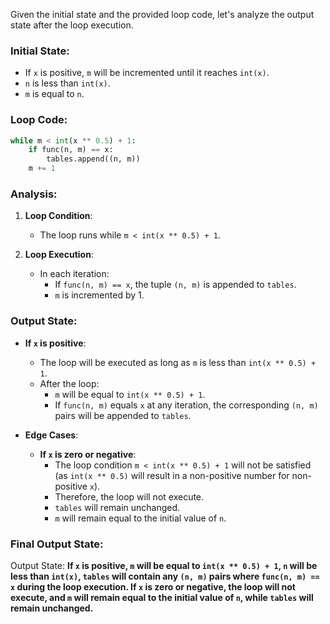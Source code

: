 Given the initial state and the provided loop code, let's analyze the output state after the loop execution.

### Initial State:
- If `x` is positive, `m` will be incremented until it reaches `int(x)`.
- `n` is less than `int(x)`.
- `m` is equal to `n`.

### Loop Code:
```python
while m < int(x ** 0.5) + 1:
    if func(n, m) == x:
        tables.append((n, m))
    m += 1
```

### Analysis:

1. **Loop Condition**:
   - The loop runs while `m < int(x ** 0.5) + 1`.

2. **Loop Execution**:
   - In each iteration:
     - If `func(n, m) == x`, the tuple `(n, m)` is appended to `tables`.
     - `m` is incremented by 1.

### Output State:

- **If `x` is positive**:
  - The loop will be executed as long as `m` is less than `int(x ** 0.5) + 1`.
  - After the loop:
    - `m` will be equal to `int(x ** 0.5) + 1`.
    - If `func(n, m)` equals `x` at any iteration, the corresponding `(n, m)` pairs will be appended to `tables`.

- **Edge Cases**:
  - **If `x` is zero or negative**:
    - The loop condition `m < int(x ** 0.5) + 1` will not be satisfied (as `int(x ** 0.5)` will result in a non-positive number for non-positive `x`).
    - Therefore, the loop will not execute.
    - `tables` will remain unchanged.
    - `m` will remain equal to the initial value of `n`.

### Final Output State:

Output State: **If `x` is positive, `m` will be equal to `int(x ** 0.5) + 1`, `n` will be less than `int(x)`, `tables` will contain any `(n, m)` pairs where `func(n, m) == x` during the loop execution. If `x` is zero or negative, the loop will not execute, and `m` will remain equal to the initial value of `n`, while `tables` will remain unchanged.**